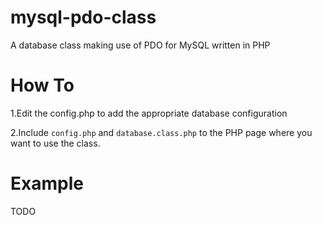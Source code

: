 # mysql-pdo-class
A database class making use of PDO for MySQL written in PHP
# How To
1.Edit the config.php to add the appropriate database configuration

2.Include `config.php` and `database.class.php` to the PHP page where you want to use the class.

# Example

TODO

